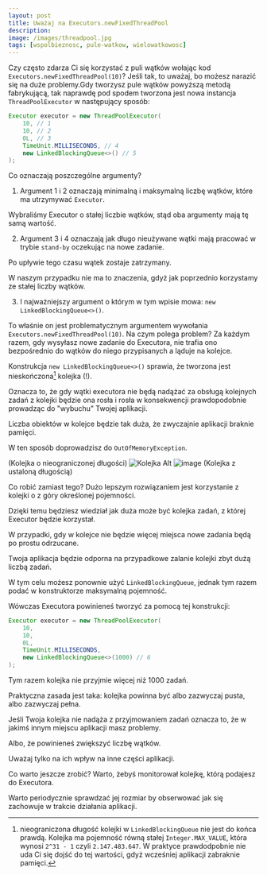 ```yaml
---
layout: post
title: Uważaj na Executors.newFixedThreadPool
description: 
image: /images/threadpool.jpg
tags: [wspolbieznosc, pule-watkow, wielowatkowosc]
---
```


Czy często zdarza Ci się korzystać z puli wątków wołając kod `Executors.newFixedThreadPool(10)`? Jeśli tak, to uważaj, bo możesz narazić się na duże problemy.Gdy tworzysz pule wątków powyższą metodą fabrykującą, tak naprawdę pod spodem tworzona jest nowa instancja `ThreadPoolExecutor` w następujący sposób:

```java
Executor executor = new ThreadPoolExecutor(
    10, // 1
    10, // 2
    0L, // 3
    TimeUnit.MILLISECONDS, // 4
    new LinkedBlockingQueue<>() // 5
);
```

Co oznaczają poszczególne argumenty?

1. Argument 1 i 2 oznaczają minimalną i maksymalną liczbę wątków, które ma utrzymywać `Executor`. 

Wybraliśmy Executor o stałej liczbie wątków, stąd oba argumenty mają tę samą wartość.

2. Argument 3 i 4 oznaczają jak długo nieużywane wątki mają pracować w trybie `stand-by` oczekując na nowe zadanie. 

Po upływie tego czasu wątek zostaje zatrzymany. 

W naszym przypadku nie ma to znaczenia, gdyż jak poprzednio korzystamy ze stałej liczby wątków.

3. I najważniejszy argument o którym w tym wpisie mowa: `new LinkedBlockingQueue<>()`. 

To właśnie on jest problematycznym argumentem wywołania `Executors.newFixedThreadPool(10)`.
Na czym polega problem? Za każdym razem, gdy wysyłasz nowe zadanie do Executora, nie trafia ono bezpośrednio do wątków do niego przypisanych a ląduje na kolejce. 

Konstrukcja `new LinkedBlockingQueue<>()` sprawia, że tworzona jest nieskończona[^1] kolejka (!). 

Oznacza to, że gdy wątki executora nie będą nadążać za obsługą kolejnych zadań z kolejki będzie ona rosła i rosła w konsekwencji prawdopodobnie prowadząc do "wybuchu" Twojej aplikacji. 

Liczba obiektów w kolejce będzie tak duża, że zwyczajnie aplikacji braknie pamięci. 

W ten sposób doprowadzisz do `OutOfMemoryException`. 

(Kolejka o nieograniczonej długości) ![Kolejka Alt](https://strony.sztukakodu.pl/wp-content/uploads/2019/02/newFixedThreadPool1-300x290.jpg) 
 ![image](https://strony.sztukakodu.pl/wp-content/uploads/2019/02/newFixedThreadPool2-300x300.jpg) (Kolejka z ustaloną długością)

Co robić zamiast tego? Dużo lepszym rozwiązaniem jest korzystanie z kolejki o z góry określonej pojemności. 

Dzięki temu będziesz wiedział jak duża może być kolejka zadań, z której Executor będzie korzystał. 

W przypadki, gdy w kolejce nie będzie więcej miejsca nowe zadania będą po prostu odrzucane. 

Twoja aplikacja będzie odporna na przypadkowe zalanie kolejki zbyt dużą liczbą zadań. 

W tym celu możesz ponownie użyć `LinkedBlockingQueue`, jednak tym razem podać w konstruktorze maksymalną pojemność. 

Wówczas Executora powinieneś tworzyć za pomocą tej konstrukcji:

```java
Executor executor = new ThreadPoolExecutor(
    10,
    10,
    0L,
    TimeUnit.MILLISECONDS,
    new LinkedBlockingQueue<>(1000) // 6
);
````

Tym razem kolejka nie przyjmie więcej niż 1000 zadań. 

Praktyczna zasada jest taka: kolejka powinna być albo zazwyczaj pusta, albo zazwyczaj pełna. 

Jeśli Twoja kolejka nie nadąża z przyjmowaniem zadań oznacza to, że w jakimś innym miejscu aplikacji masz problemy. 

Albo, że powinieneś zwiększyć liczbę wątków. 

Uważaj tylko na ich wpływ na inne części aplikacji. 

Co warto jeszcze zrobić? Warto, żebyś monitorował kolejkę, którą podajesz do Executora. 

Warto periodycznie sprawdzać jej rozmiar by obserwować jak się zachowuje w trakcie działania aplikacji. 


[^1]: nieograniczona długość kolejki w `LinkedBlockingQueue` nie jest do końca prawdą. Kolejka ma pojemność równą stałej `Integer.MAX_VALUE`, która wynosi `2^31 - 1` czyli `2.147.483.647`. W praktyce prawdodpobnie nie uda Ci się dojść do tej wartości, gdyż wcześniej aplikacji zabraknie pamięci.

